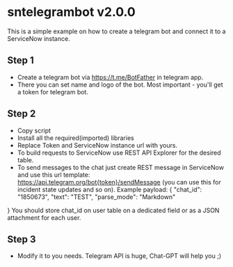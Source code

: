 # sntelegrambot v2.0.0
This is a simple example on how to create a telegram bot and connect it to a ServiceNow instance.
## Step 1
- Create a telegram bot via https://t.me/BotFather in telegram app.
- There you can set name and logo of the bot. Most important  - you'll get a token for telegram bot.
## Step 2
- Copy script
- Install all the required(imported) libraries
- Replace Token and ServiceNow instance url with yours.
- To build requests to ServiceNow use REST API Explorer for the desired table.
- To send messages to the chat just create REST message in ServiceNow and use this url template: https://api.telegram.org/bot{token}/sendMessage (you can use this for incident state updates and so on).
  Example payload:
  {
        "chat_id": "1850673",
        "text": "TEST",
        "parse_mode": "Markdown"

}
You should store chat_id on user table on a dedicated field or as a JSON attachment for each user.
## Step 3
- Modify it to you needs. Telegram API is huge, Chat-GPT will help you ;)
